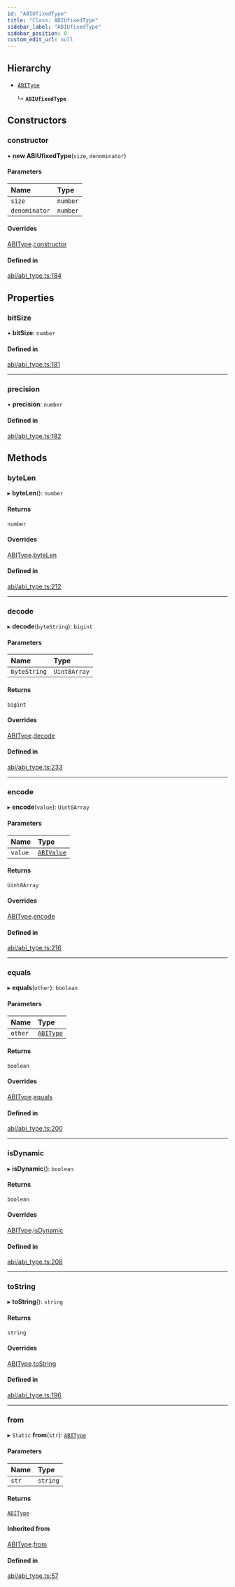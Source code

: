 ```yaml
---
id: "ABIUfixedType"
title: "Class: ABIUfixedType"
sidebar_label: "ABIUfixedType"
sidebar_position: 0
custom_edit_url: null
---
```


## Hierarchy

- [`ABIType`](ABIType.md)

  ↳ **`ABIUfixedType`**

## Constructors

### constructor

• **new ABIUfixedType**(`size`, `denominator`)

#### Parameters

| Name | Type |
| :------ | :------ |
| `size` | `number` |
| `denominator` | `number` |

#### Overrides

[ABIType](ABIType.md).[constructor](ABIType.md#constructor)

#### Defined in

[abi/abi_type.ts:184](https://github.com/joe-p/js-algorand-sdk/blob/6a3021f/src/abi/abi_type.ts#L184)

## Properties

### bitSize

• **bitSize**: `number`

#### Defined in

[abi/abi_type.ts:181](https://github.com/joe-p/js-algorand-sdk/blob/6a3021f/src/abi/abi_type.ts#L181)

___

### precision

• **precision**: `number`

#### Defined in

[abi/abi_type.ts:182](https://github.com/joe-p/js-algorand-sdk/blob/6a3021f/src/abi/abi_type.ts#L182)

## Methods

### byteLen

▸ **byteLen**(): `number`

#### Returns

`number`

#### Overrides

[ABIType](ABIType.md).[byteLen](ABIType.md#bytelen)

#### Defined in

[abi/abi_type.ts:212](https://github.com/joe-p/js-algorand-sdk/blob/6a3021f/src/abi/abi_type.ts#L212)

___

### decode

▸ **decode**(`byteString`): `bigint`

#### Parameters

| Name | Type |
| :------ | :------ |
| `byteString` | `Uint8Array` |

#### Returns

`bigint`

#### Overrides

[ABIType](ABIType.md).[decode](ABIType.md#decode)

#### Defined in

[abi/abi_type.ts:233](https://github.com/joe-p/js-algorand-sdk/blob/6a3021f/src/abi/abi_type.ts#L233)

___

### encode

▸ **encode**(`value`): `Uint8Array`

#### Parameters

| Name | Type |
| :------ | :------ |
| `value` | [`ABIValue`](../modules.md#abivalue) |

#### Returns

`Uint8Array`

#### Overrides

[ABIType](ABIType.md).[encode](ABIType.md#encode)

#### Defined in

[abi/abi_type.ts:216](https://github.com/joe-p/js-algorand-sdk/blob/6a3021f/src/abi/abi_type.ts#L216)

___

### equals

▸ **equals**(`other`): `boolean`

#### Parameters

| Name | Type |
| :------ | :------ |
| `other` | [`ABIType`](ABIType.md) |

#### Returns

`boolean`

#### Overrides

[ABIType](ABIType.md).[equals](ABIType.md#equals)

#### Defined in

[abi/abi_type.ts:200](https://github.com/joe-p/js-algorand-sdk/blob/6a3021f/src/abi/abi_type.ts#L200)

___

### isDynamic

▸ **isDynamic**(): `boolean`

#### Returns

`boolean`

#### Overrides

[ABIType](ABIType.md).[isDynamic](ABIType.md#isdynamic)

#### Defined in

[abi/abi_type.ts:208](https://github.com/joe-p/js-algorand-sdk/blob/6a3021f/src/abi/abi_type.ts#L208)

___

### toString

▸ **toString**(): `string`

#### Returns

`string`

#### Overrides

[ABIType](ABIType.md).[toString](ABIType.md#tostring)

#### Defined in

[abi/abi_type.ts:196](https://github.com/joe-p/js-algorand-sdk/blob/6a3021f/src/abi/abi_type.ts#L196)

___

### from

▸ `Static` **from**(`str`): [`ABIType`](ABIType.md)

#### Parameters

| Name | Type |
| :------ | :------ |
| `str` | `string` |

#### Returns

[`ABIType`](ABIType.md)

#### Inherited from

[ABIType](ABIType.md).[from](ABIType.md#from)

#### Defined in

[abi/abi_type.ts:57](https://github.com/joe-p/js-algorand-sdk/blob/6a3021f/src/abi/abi_type.ts#L57)
